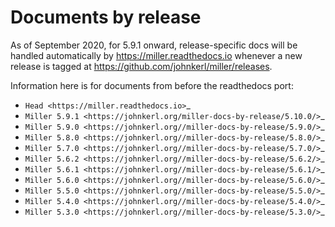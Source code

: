 <!---  PLEASE DO NOT EDIT DIRECTLY. EDIT THE .md.in FILE PLEASE. --->
# Documents by release

As of September 2020, for 5.9.1 onward, release-specific docs will be handled automatically by https://miller.readthedocs.io whenever a new release is tagged at https://github.com/johnkerl/miller/releases.

Information here is for documents from before the readthedocs port:

* `Head <https://miller.readthedocs.io>`_
* `Miller 5.9.1 <https://johnkerl.org/miller-docs-by-release/5.10.0/>`_
* `Miller 5.9.0 <https://johnkerl.org//miller-docs-by-release/5.9.0/>`_
* `Miller 5.8.0 <https://johnkerl.org//miller-docs-by-release/5.8.0/>`_
* `Miller 5.7.0 <https://johnkerl.org//miller-docs-by-release/5.7.0/>`_
* `Miller 5.6.2 <https://johnkerl.org//miller-docs-by-release/5.6.2/>`_
* `Miller 5.6.1 <https://johnkerl.org//miller-docs-by-release/5.6.1/>`_
* `Miller 5.6.0 <https://johnkerl.org//miller-docs-by-release/5.6.0/>`_
* `Miller 5.5.0 <https://johnkerl.org//miller-docs-by-release/5.5.0/>`_
* `Miller 5.4.0 <https://johnkerl.org//miller-docs-by-release/5.4.0/>`_
* `Miller 5.3.0 <https://johnkerl.org//miller-docs-by-release/5.3.0/>`_
